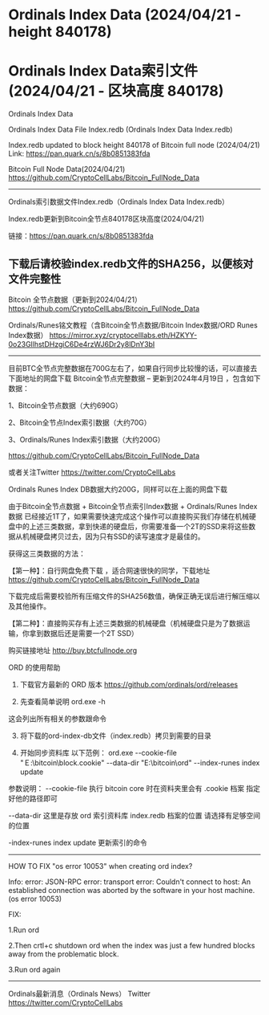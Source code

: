 # Ordinals Index Data (2024/04/21 - height 840178)
# Ordinals Index Data索引文件 (2024/04/21 - 区块高度 840178)

Ordinals Index Data

Ordinals Index Data File Index.redb (Ordinals Index Data Index.redb)

Index.redb updated to block height 840178 of Bitcoin full node (2024/04/21)
Link: https://pan.quark.cn/s/8b0851383fda

Bitcoin Full Node Data(2024/04/21)
https://github.com/CryptoCellLabs/Bitcoin_FullNode_Data 

--------------------------
Ordinals索引数据文件Index.redb（Ordinals Index Data Index.redb）

Index.redb更新到Bitcoin全节点840178区块高度(2024/04/21)

链接：https://pan.quark.cn/s/8b0851383fda

下载后请校验index.redb文件的SHA256，以便核对文件完整性
----------------------------
Bitcoin 全节点数据（更新到2024/04/21）
https://github.com/CryptoCellLabs/Bitcoin_FullNode_Data 

Ordinals/Runes铭文教程（含Bitcoin全节点数据/Bitcoin Index数据/ORD Runes Index数据）
https://mirror.xyz/cryptocelllabs.eth/HZKYY-0o23GllhstDHzgiC6De4rzWJ6Dr2y8lDnY3bI

--------------------------

目前BTC全节点完整数据在700G左右了，如果自行同步比较慢的话，可以直接去下面地址的网盘下载 Bitcoin全节点完整数据 – 更新到2024年4月19日 ，包含如下数据：

1、Bitcoin全节点数据（大约690G）

2、Bitcoin全节点Index索引数据（大约70G）

3、Ordinals/Runes Index索引数据（大约200G）

https://github.com/CryptoCellLabs/Bitcoin_FullNode_Data

或者关注Twitter https://twitter.com/CryptoCellLabs

Ordinals Runes Index DB数据大约200G，同样可以在上面的网盘下载

由于Bitcoin全节点数据 + Bitcoin全节点索引Index数据 + Ordinals/Runes Index数据 已经接近1T了，如果需要快速完成这个操作可以直接购买我们存储在机械硬盘中的上述三类数据，拿到快递的硬盘后，你需要准备一个2T的SSD来将这些数据从机械硬盘拷贝过去，因为只有SSD的读写速度才是最佳的。

获得这三类数据的方法：

【第一种】：自行网盘免费下载 ，适合网速很快的同学，下载地址 https://github.com/CryptoCellLabs/Bitcoin_FullNode_Data

下载完成后需要校验所有压缩文件的SHA256数值，确保正确无误后进行解压缩以及其他操作。

【第二种】：直接购买存有上述三类数据的机械硬盘（机械硬盘只是为了数据运输，你拿到数据后还是需要一个2T SSD）

购买链接地址  http://buy.btcfullnode.org


ORD 的使用帮助

1. 下载官方最新的 ORD 版本
https://github.com/ordinals/ord/releases

2. 先查看简单说明
ord.exe -h

这会列出所有相关的参数跟命令

3. 将下载的ord-index-db文件（index.redb）拷贝到需要的目录

4. 开始同步资料库
以下范例：
ord.exe --cookie-file "Ｅ:\bitcoin\block\.cookie"  --data-dir "E:\bitcoin\ord" --index-runes index update

参数说明：
--cookie-file 执行 bitcoin core 时在资料夹里会有 .cookie 档案 指定好他的路径即可

--data-dir 这里是存放 ord 索引资料库 index.redb 档案的位置 请选择有足够空间的位置

-index-runes index update 更新索引的命令

-------------------
HOW TO FIX "os error 10053" when creating ord index?

Info:
error: JSON-RPC error: transport error: Couldn't connect to host: An established connection was aborted by the software in your host machine. (os error 10053)

FIX:

1.Run ord

2.Then crtl+c shutdown ord when the index was just a few hundred blocks away from the problematic block.

3.Run ord again

 
-------------------
Ordinals最新消息（Ordinals News）
Twitter 
https://twitter.com/CryptoCellLabs 


